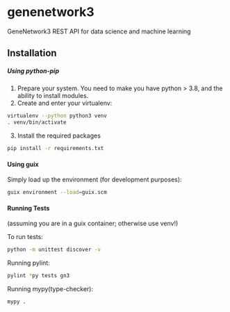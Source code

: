 # genenetwork3
GeneNetwork3 REST API for data science and machine  learning

## Installation

##### Using python-pip

1. Prepare your system. You need to make you have python > 3.8, and
   the ability to install modules.
2. Create and enter your virtualenv:

```bash
virtualenv --python python3 venv
. venv/bin/activate
```
3. Install the required packages

```bash
pip install -r requirements.txt
```

#### Using guix

Simply load up the environment (for development purposes):

```bash
guix environment --load=guix.scm
```

#### Running Tests

(assuming you are in a guix container; otherwise use venv!)

To run tests:

```bash
python -m unittest discover -v
```

Running pylint:

```bash
pylint *py tests gn3
```

Running mypy(type-checker):

```bash
mypy .
```
